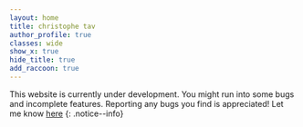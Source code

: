 ```yaml
---
layout: home
title: christophe tav
author_profile: true
classes: wide
show_x: true
hide_title: true
add_raccoon: true
---
```


This website is currently under development.
You might run into some bugs and incomplete features.
Reporting any bugs you find is appreciated! Let me know [here](mailto:christophe.tav@gmail.com)
{: .notice--info}

<!--
Welcome! As a computational biologist, I constantly dive into complex datasets and develop scripts to uncover biological insights. This blog serves as my knowledge repository, where I document and share the techniques and functions I frequently use but often forget, saving me from endless googling.

# Whether it’s an R script for plotting, a Python function for data manipulation, or command-line tricks for genomic analysis, it will be documented here.
-->